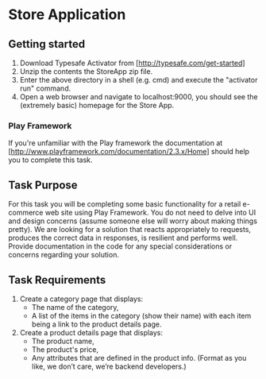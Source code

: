 # Store Application

## Getting started
1. Download Typesafe Activator from [http://typesafe.com/get-started]
2. Unzip the contents the StoreApp zip file.
3. Enter the above directory in a shell (e.g. cmd) and execute the "activator run" command.
4. Open a web browser and navigate to localhost:9000, you should see the (extremely basic) homepage for the Store App.

### Play Framework
If you're unfamiliar with the Play framework the documentation at [http://www.playframework.com/documentation/2.3.x/Home]
 should help you to complete this task.

## Task Purpose
For this task you will be completing some basic functionality for a retail e-commerce web site using Play Framework. 
You do not need to delve into UI and design concerns (assume someone else will worry about making things pretty). We are
looking for a solution that reacts appropriately to requests, produces the correct data in responses, is resilient and 
performs well. Provide documentation in the code for any special considerations or concerns regarding your solution. 

## Task Requirements
1. Create a category page that displays:
    * The name of the category,
    * A list of the items in the category (show their name) with each item being a link to the product details page.
2. Create a product details page that displays:
    * The product name,
    * The product's price,
    * Any attributes that are defined in the product info. (Format as you like, we don’t care, we’re backend developers.)
